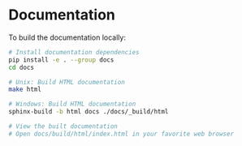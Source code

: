 # Documentation

To build the documentation locally:

```bash
# Install documentation dependencies
pip install -e . --group docs
cd docs

# Unix: Build HTML documentation
make html

# Windows: Build HTML documentation
sphinx-build -b html docs ./docs/_build/html

# View the built documentation
# Open docs/build/html/index.html in your favorite web browser
```
